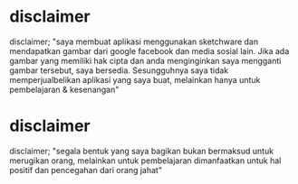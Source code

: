 # disclaimer
disclaimer; "saya membuat aplikasi menggunakan sketchware dan mendapatkan gambar dari google facebook dan media sosial lain. Jika ada gambar yang memiliki hak cipta dan anda menginginkan saya mengganti gambar tersebut, saya bersedia. Sesungguhnya saya tidak memperjualbelikan aplikasi yang saya buat, melainkan hanya untuk pembelajaran &amp; kesenangan"


# disclaimer
disclaimer; "segala bentuk yang saya bagikan bukan bermaksud untuk merugikan orang, melainkan untuk pembelajaran dimanfaatkan untuk hal positif dan pencegahan dari orang jahat"
